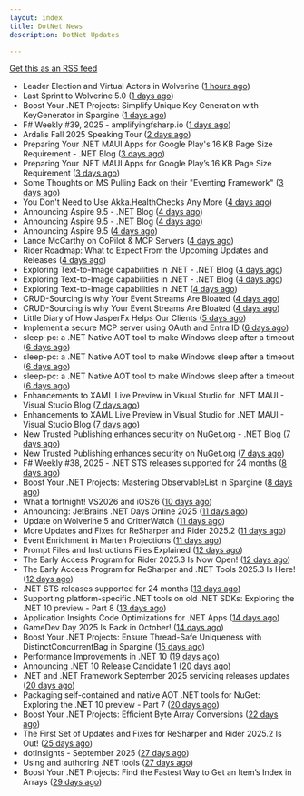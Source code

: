 ```yaml
---
layout: index
title: DotNet News
description: DotNet Updates

---
```


[Get this as an RSS feed](/dotnet.rss)

<!-- news_marker starts -->
- Leader Election and Virtual Actors in Wolverine ([1 hours ago](https://dotnetkicks.com/r/731225?url=https://jeremydmiller.com/2025/09/29/leader-election-and-virtual-actors-in-wolverine/))
- Last Sprint to Wolverine 5.0 ([1 days ago](https://dotnetkicks.com/r/731139?url=https://jeremydmiller.com/2025/09/28/last-sprint-to-wolverine-5-0/))
- Boost Your .NET Projects: Simplify Unique Key Generation with KeyGenerator in Spargine ([1 days ago](https://dotnettips.wordpress.com/2025/09/28/boost-your-net-projects-simplify-unique-key-generation-with-keygenerator-in-spargine/))
- F# Weekly #39, 2025 - amplifyingfsharp.io ([1 days ago](https://dotnetkicks.com/r/731133?url=https://sergeytihon.com/2025/09/27/f-weekly-39-2025-amplifyingfsharp-io/))
- Ardalis Fall 2025 Speaking Tour ([2 days ago](https://dotnetkicks.com/r/731118?url=https://ardalis.com/ardalis-fall-2025-speaking-tour/))
- Preparing Your .NET MAUI Apps for Google Play's 16 KB Page Size Requirement - .NET Blog ([3 days ago](https://dotnetkicks.com/r/731067?url=https://devblogs.microsoft.com/dotnet/maui-google-play-16-kb-page-size-support/))
- Preparing Your .NET MAUI Apps for Google Play’s 16 KB Page Size Requirement ([3 days ago](https://devblogs.microsoft.com/dotnet/maui-google-play-16-kb-page-size-support/))
- Some Thoughts on MS Pulling Back on their "Eventing Framework" ([3 days ago](https://dotnetkicks.com/r/731013?url=https://jeremydmiller.com/2025/09/25/some-thoughts-on-ms-pulling-back-on-their-eventing-framework/))
- You Don't Need to Use Akka.HealthChecks Any More ([4 days ago](https://dotnetkicks.com/r/730996?url=https://petabridge.com/blog/you-dont-need-akka-healthchecks-anymore/))
- Announcing Aspire 9.5 - .NET Blog ([4 days ago](https://dotnetkicks.com/r/730976?url=https://devblogs.microsoft.com/dotnet/announcing-dotnet-aspire-95/))
- Announcing Aspire 9.5 - .NET Blog ([4 days ago](https://dotnetkicks.com/r/730958?url=https://devblogs.microsoft.com/dotnet/announcing-dotnet-aspire-95/))
- Announcing Aspire 9.5 ([4 days ago](https://devblogs.microsoft.com/dotnet/announcing-dotnet-aspire-95/))
- Lance McCarthy on CoPilot & MCP Servers ([4 days ago](https://dotnetkicks.com/r/730936?url=https://jesseliberty.com/2025/09/25/lance-mccarthy-on-copilot-mcp-servers/))
- Rider Roadmap: What to Expect From the Upcoming Updates and Releases ([4 days ago](https://blog.jetbrains.com/dotnet/2025/09/25/rider-rider-roadmap-2025-3/))
- Exploring Text-to-Image capabilities in .NET - .NET Blog ([4 days ago](https://dotnetkicks.com/r/730800?url=https://devblogs.microsoft.com/dotnet/explore-text-to-image-dotnet/))
- Exploring Text-to-Image capabilities in .NET - .NET Blog ([4 days ago](https://dotnetkicks.com/r/730799?url=https://devblogs.microsoft.com/dotnet/explore-text-to-image-dotnet/))
- Exploring Text-to-Image capabilities in .NET ([4 days ago](https://devblogs.microsoft.com/dotnet/explore-text-to-image-dotnet/))
- CRUD-Sourcing is why Your Event Streams Are Bloated ([4 days ago](https://dotnetkicks.com/r/730772?url=https://codeopinion.com/crud-sourcing-is-why-your-event-streams-are-bloated/))
- CRUD-Sourcing is why Your Event Streams Are Bloated ([4 days ago](https://dotnetkicks.com/r/730758?url=https://codeopinion.com/crud-sourcing-is-why-your-event-streams-are-bloated/))
- Little Diary of How JasperFx Helps Our Clients ([5 days ago](https://dotnetkicks.com/r/730658?url=https://jeremydmiller.com/2025/09/23/little-diary-of-how-jasperfx-helps-our-clients/))
- Implement a secure MCP server using OAuth and Entra ID ([6 days ago](https://dotnetkicks.com/r/730635?url=https://damienbod.com/2025/09/23/implement-a-secure-mcp-server-using-oauth-and-entra-id/))
- sleep-pc: a .NET Native AOT tool to make Windows sleep after a timeout ([6 days ago](https://dotnetkicks.com/r/730571?url=https://andrewlock.net/sleep-pc-a-dotnet-tool-to-make-windows-sleep-after-a-timeout/))
- sleep-pc: a .NET Native AOT tool to make Windows sleep after a timeout ([6 days ago](https://dotnetkicks.com/r/730559?url=https://andrewlock.net/sleep-pc-a-dotnet-tool-to-make-windows-sleep-after-a-timeout/))
- sleep-pc: a .NET Native AOT tool to make Windows sleep after a timeout ([6 days ago](https://andrewlock.net/sleep-pc-a-dotnet-tool-to-make-windows-sleep-after-a-timeout/))
- Enhancements to XAML Live Preview in Visual Studio for .NET MAUI - Visual Studio Blog ([7 days ago](https://dotnetkicks.com/r/730527?url=https://devblogs.microsoft.com/visualstudio/enhancements-to-xaml-live-preview-in-visual-studio-for-net-maui/))
- Enhancements to XAML Live Preview in Visual Studio for .NET MAUI - Visual Studio Blog ([7 days ago](https://dotnetkicks.com/r/730508?url=https://devblogs.microsoft.com/visualstudio/enhancements-to-xaml-live-preview-in-visual-studio-for-net-maui/))
- New Trusted Publishing enhances security on NuGet.org - .NET Blog ([7 days ago](https://dotnetkicks.com/r/730496?url=https://devblogs.microsoft.com/dotnet/enhanced-security-is-here-with-the-new-trust-publishing-on-nuget-org/))
- New Trusted Publishing enhances security on NuGet.org ([7 days ago](https://devblogs.microsoft.com/dotnet/enhanced-security-is-here-with-the-new-trust-publishing-on-nuget-org/))
- F# Weekly #38, 2025 - .NET STS releases supported for 24 months ([8 days ago](https://dotnetkicks.com/r/730440?url=https://sergeytihon.com/2025/09/21/f-weekly-38-2025-net-sts-releases-supported-for-24-months/))
- Boost Your .NET Projects: Mastering ObservableList in Spargine ([8 days ago](https://dotnettips.wordpress.com/2025/09/21/boost-your-net-projects-mastering-observablelist-in-spargine/))
- What a fortnight! VS2026 and iOS26 ([10 days ago](https://dotnetkicks.com/r/730393?url=https://jesseliberty.com/2025/09/19/what-a-fortnight-vs2026-and-ios26/))
- Announcing: JetBrains .NET Days Online 2025 ([11 days ago](https://blog.jetbrains.com/dotnet/2025/09/18/announcing-jetbrains-net-days-online-2025/))
- Update on Wolverine 5 and CritterWatch ([11 days ago](https://dotnetkicks.com/r/730317?url=https://jeremydmiller.com/2025/09/18/update-on-wolverine-5-and-critterwatch/))
- More Updates and Fixes for ReSharper and Rider 2025.2 ([11 days ago](https://blog.jetbrains.com/dotnet/2025/09/18/resharper-rider-2025-2-2/))
- Event Enrichment in Marten Projections ([11 days ago](https://dotnetkicks.com/r/730234?url=https://jeremydmiller.com/2025/09/17/event-enrichment-in-marten-projections/))
- Prompt Files and Instructions Files Explained ([12 days ago](https://devblogs.microsoft.com/dotnet/prompt-files-and-instructions-files-explained/))
- The Early Access Program for Rider 2025.3 Is Now Open! ([12 days ago](https://blog.jetbrains.com/dotnet/2025/09/17/the-early-access-program-for-rider-2025-3/))
- The Early Access Program for ReSharper and .NET Tools 2025.3 Is Here! ([12 days ago](https://blog.jetbrains.com/dotnet/2025/09/17/the-early-access-program-for-resharper-and-net-tools-2025-3/))
- .NET STS releases supported for 24 months ([13 days ago](https://devblogs.microsoft.com/dotnet/dotnet-sts-releases-supported-for-24-months/))
- Supporting platform-specific .NET tools on old .NET SDKs: Exploring the .NET 10 preview - Part 8 ([13 days ago](https://andrewlock.net/exploring-dotnet-10-preview-features-8-supporting-platform-specific-dotnet-tools-on-old-sdks/))
- Application Insights Code Optimizations for .NET Apps ([14 days ago](https://devblogs.microsoft.com/dotnet/application-insights-code-optimizations/))
- GameDev Day 2025 Is Back in October! ([14 days ago](https://blog.jetbrains.com/dotnet/2025/09/15/gamedev-day-2025-is-back-in-october/))
- Boost Your .NET Projects: Ensure Thread-Safe Uniqueness with DistinctConcurrentBag in Spargine ([15 days ago](https://dotnettips.wordpress.com/2025/09/14/boost-your-net-projects-ensure-thread-safe-uniqueness-with-distinctconcurrentbag-in-spargine/))
- Performance Improvements in .NET 10 ([19 days ago](https://devblogs.microsoft.com/dotnet/performance-improvements-in-net-10/))
- Announcing .NET 10 Release Candidate 1 ([20 days ago](https://devblogs.microsoft.com/dotnet/dotnet-10-rc-1/))
- .NET and .NET Framework September 2025 servicing releases updates ([20 days ago](https://devblogs.microsoft.com/dotnet/dotnet-and-dotnet-framework-september-2025-servicing-updates/))
- Packaging self-contained and native AOT .NET tools for NuGet: Exploring the .NET 10 preview - Part 7 ([20 days ago](https://andrewlock.net/exploring-dotnet-10-preview-features-7-packaging-self-contained-and-native-aot-dotnet-tools-for-nuget/))
- Boost Your .NET Projects: Efficient Byte Array Conversions ([22 days ago](https://dotnettips.wordpress.com/2025/09/07/boost-your-net-projects-efficient-byte-array-conversions/))
- The First Set of Updates and Fixes for ReSharper and Rider 2025.2 Is Out! ([25 days ago](https://blog.jetbrains.com/dotnet/2025/09/04/resharper-and-rider-2025-2-1-is-out/))
- dotInsights  -  September 2025 ([27 days ago](https://blog.jetbrains.com/dotnet/2025/09/02/dotinsights-september-2025/))
- Using and authoring .NET tools ([27 days ago](https://andrewlock.net/using-and-authoring-dotnet-tools/))
- Boost Your .NET Projects: Find the Fastest Way to Get an Item’s Index in Arrays ([29 days ago](https://dotnettips.wordpress.com/2025/08/31/boost-your-net-projects-find-the-fastest-way-to-get-an-items-index-in-arrays/))

<!-- news_marker ends -->
